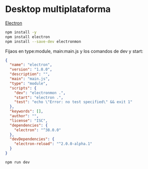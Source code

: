 # Desktop multiplataforma

[Electron](https://www.electronjs.org/)

```bash
npm install -y
npm install electron
npm install --save-dev electronmon
```

Fijaos en type:module, main:main.js y los comandos de dev y start:

```json
{
  "name": "electron",
  "version": "1.0.0",
  "description": "",
  "main": "main.js",
  "type": "module",
  "scripts": {
    "dev": "electronmon .",
    "start": "electron .",
    "test": "echo \"Error: no test specified\" && exit 1"
  },
  "keywords": [],
  "author": "",
  "license": "ISC",
  "dependencies": {
    "electron": "^38.0.0"
  },
  "devDependencies": {
    "electron-reload": "^2.0.0-alpha.1"
  }
}

```


```bash
npm run dev
```